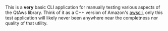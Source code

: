 This is a **very** basic CLI application for manually testing various aspects
of the QtAws library.  Think of it as a C++ version of Amazon's [awscli],
only this test application will likely never been anywhere near the completness
nor quality of that utility.

[awscli]: http://aws.amazon.com/cli/ "AWS Command Line Interface"
